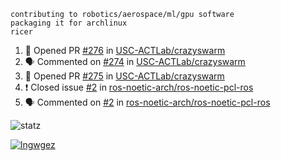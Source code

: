 ```
contributing to robotics/aerospace/ml/gpu software
packaging it for archlinux
ricer
```

<!--START_SECTION:activity-->
1. 💪 Opened PR [#276](https://github.com/USC-ACTLab/crazyswarm/pull/276) in [USC-ACTLab/crazyswarm](https://github.com/USC-ACTLab/crazyswarm)
2. 🗣 Commented on [#274](https://github.com/USC-ACTLab/crazyswarm/issues/274) in [USC-ACTLab/crazyswarm](https://github.com/USC-ACTLab/crazyswarm)
3. 💪 Opened PR [#275](https://github.com/USC-ACTLab/crazyswarm/pull/275) in [USC-ACTLab/crazyswarm](https://github.com/USC-ACTLab/crazyswarm)
4. ❗️ Closed issue [#2](https://github.com/ros-noetic-arch/ros-noetic-pcl-ros/issues/2) in [ros-noetic-arch/ros-noetic-pcl-ros](https://github.com/ros-noetic-arch/ros-noetic-pcl-ros)
5. 🗣 Commented on [#2](https://github.com/ros-noetic-arch/ros-noetic-pcl-ros/issues/2) in [ros-noetic-arch/ros-noetic-pcl-ros](https://github.com/ros-noetic-arch/ros-noetic-pcl-ros)
<!--END_SECTION:activity-->


![statz](https://github-readme-stats.vercel.app/api?username=acxz&include_all_commits=true&show_icons=true)

[![lngwgez](https://github-readme-stats.vercel.app/api/top-langs/?username=acxz&layout=compact)](https://github.com/acxz/github-readme-stats)


<!--
**acxz/acxz** is a ✨ _special_ ✨ repository because its `README.md` (this file) appears on your GitHub profile.

Here are some ideas to get you started:

- 🔭 I’m currently working on ...
- 🌱 I’m currently learning ...
- 👯 I’m looking to collaborate on ...
- 🤔 I’m looking for help with ...
- 💬 Ask me about ...
- 📫 How to reach me: ...
- 😄 Pronouns: ...
- ⚡ Fun fact: ...
-->
